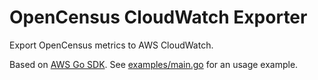# OpenCensus CloudWatch Exporter

Export OpenCensus metrics to AWS CloudWatch.

Based on [AWS Go SDK](https://github.com/aws/aws-sdk-go). See [examples/main.go](examples/main.go) for an usage example. 